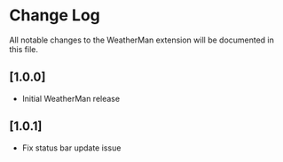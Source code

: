 # Change Log

All notable changes to the WeatherMan extension will be documented in this file.

## [1.0.0]

- Initial WeatherMan release

## [1.0.1]

- Fix status bar update issue